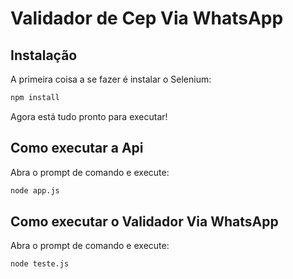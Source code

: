 # Validador de Cep Via WhatsApp

## Instalação
A primeira coisa a se fazer é instalar o Selenium:
```bash
npm install
```
Agora está tudo pronto para executar!

## Como executar a Api
Abra o prompt de comando e execute:
```bash
node app.js
```

## Como executar o Validador Via WhatsApp
Abra o prompt de comando e execute:
```bash
node teste.js
```

